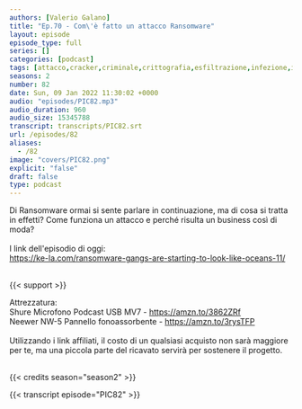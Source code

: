 ```yaml
---
authors: [Valerio Galano]
title: "Ep.70 - Com\'è fatto un attacco Ransomware"
layout: episode
episode_type: full
series: []
categories: [podcast]
tags: [attacco,cracker,criminale,crittografia,esfiltrazione,infezione,informazioni,raas,riscatto,spam,virus]
seasons: 2
number: 82
date: Sun, 09 Jan 2022 11:30:02 +0000
audio: "episodes/PIC82.mp3"
audio_duration: 960
audio_size: 15345788
transcript: transcripts/PIC82.srt
url: /episodes/82
aliases: 
  - /82
image: "covers/PIC82.png"
explicit: "false"
draft: false
type: podcast
---
```

Di Ransomware ormai si sente parlare in continuazione, ma di cosa si tratta in effetti? Come funziona un attacco e perché risulta un business così di moda?<br />
<br />
I link dell'episodio di oggi: <br />
<a href="https://ke-la.com/ransomware-gangs-are-starting-to-look-like-oceans-11/" rel="noopener">https://ke-la.com/ransomware-gangs-are-starting-to-look-like-oceans-11/</a> <br />
<br />


{{< support >}}

Attrezzatura:<br />
Shure Microfono Podcast USB MV7 - <a href="https://amzn.to/3862ZRf" rel="noopener">https://amzn.to/3862ZRf</a> <br />
Neewer NW-5 Pannello fonoassorbente - <a href="https://amzn.to/3rysTFP" rel="noopener">https://amzn.to/3rysTFP</a> <br />
<br />
Utilizzando i link affiliati, il costo di un qualsiasi acquisto non sarà maggiore per te, ma una piccola parte del ricavato servirà per sostenere il progetto.<br />
<br />


{{< credits season="season2" >}}

<!-- more -->

{{< transcript episode="PIC82" >}}